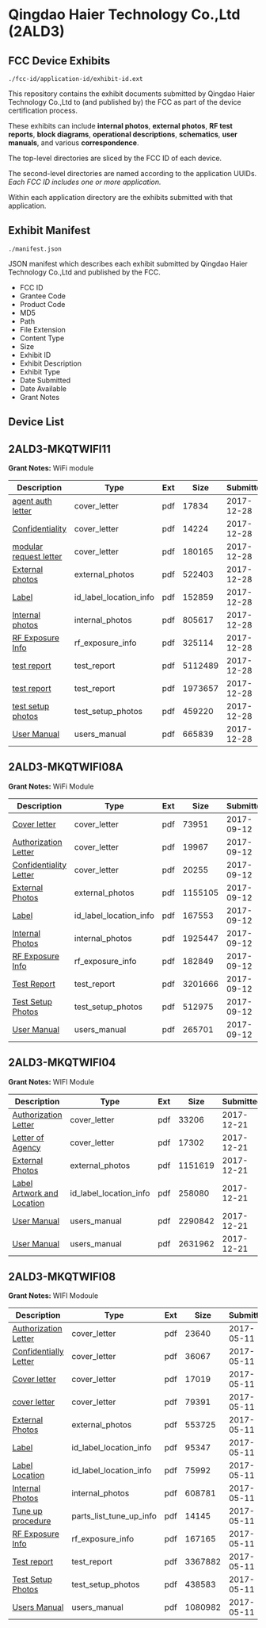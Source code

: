 # Qingdao Haier Technology Co.,Ltd (2ALD3)
## FCC Device Exhibits

```
./fcc-id/application-id/exhibit-id.ext
```

This repository contains the exhibit documents submitted by Qingdao Haier Technology Co.,Ltd to (and published by) the FCC as part of the device certification process.

These exhibits can include **internal photos**, **external photos**, **RF test reports**, **block diagrams**, **operational descriptions**, **schematics**, **user manuals**, and various **correspondence**.

The top-level directories are sliced by the FCC ID of each device.

The second-level directories are named according to the application UUIDs. *Each FCC ID includes one or more application.*

Within each application directory are the exhibits submitted with that application. 

## Exhibit Manifest

```
./manifest.json
```

JSON manifest which describes each exhibit submitted by Qingdao Haier Technology Co.,Ltd and published by the FCC.

- FCC ID
- Grantee Code
- Product Code
- MD5
- Path
- File Extension
- Content Type
- Size
- Exhibit ID
- Exhibit Description
- Exhibit Type
- Date Submitted
- Date Available
- Grant Notes

## Device List
## 2ALD3-MKQTWIFI11
**Grant Notes:** WiFi module

| Description | Type | Ext | Size | Submitted | Available |
| ----------- | ---- | --- | ---- | --------- | --------- |
| [agent auth letter](2ALD3-MKQTWIFI11/7f3754657d480500fc90274a4837e6df/3695481.pdf) | cover_letter | pdf | 17834 | 2017-12-28 | 2017-12-28 |
| [Confidentiality](2ALD3-MKQTWIFI11/7f3754657d480500fc90274a4837e6df/3695482.pdf) | cover_letter | pdf | 14224 | 2017-12-28 | 2017-12-28 |
| [modular request letter](2ALD3-MKQTWIFI11/7f3754657d480500fc90274a4837e6df/3695483.pdf) | cover_letter | pdf | 180165 | 2017-12-28 | 2017-12-28 |
| [External photos](2ALD3-MKQTWIFI11/7f3754657d480500fc90274a4837e6df/3695475.pdf) | external_photos | pdf | 522403 | 2017-12-28 | 2017-12-28 |
| [Label](2ALD3-MKQTWIFI11/7f3754657d480500fc90274a4837e6df/3695477.pdf) | id_label_location_info | pdf | 152859 | 2017-12-28 | 2017-12-28 |
| [Internal photos](2ALD3-MKQTWIFI11/7f3754657d480500fc90274a4837e6df/3695476.pdf) | internal_photos | pdf | 805617 | 2017-12-28 | 2017-12-28 |
| [RF Exposure Info](2ALD3-MKQTWIFI11/7f3754657d480500fc90274a4837e6df/3695478.pdf) | rf_exposure_info | pdf | 325114 | 2017-12-28 | 2017-12-28 |
| [test report](2ALD3-MKQTWIFI11/7f3754657d480500fc90274a4837e6df/3695472.pdf) | test_report | pdf | 5112489 | 2017-12-28 | 2017-12-28 |
| [test report](2ALD3-MKQTWIFI11/7f3754657d480500fc90274a4837e6df/3695484.pdf) | test_report | pdf | 1973657 | 2017-12-28 | 2017-12-28 |
| [test setup photos](2ALD3-MKQTWIFI11/7f3754657d480500fc90274a4837e6df/3695480.pdf) | test_setup_photos | pdf | 459220 | 2017-12-28 | 2017-12-28 |
| [User Manual](2ALD3-MKQTWIFI11/7f3754657d480500fc90274a4837e6df/3695523.pdf) | users_manual | pdf | 665839 | 2017-12-28 | 2017-12-28 |
## 2ALD3-MKQTWIFI08A
**Grant Notes:** WiFi Module

| Description | Type | Ext | Size | Submitted | Available |
| ----------- | ---- | --- | ---- | --------- | --------- |
| [Cover letter](2ALD3-MKQTWIFI08A/81e76049ae98faae27591e647a79b6e2/3556561.pdf) | cover_letter | pdf | 73951 | 2017-09-12 | 2017-09-12 |
| [Authorization Letter](2ALD3-MKQTWIFI08A/81e76049ae98faae27591e647a79b6e2/3556563.pdf) | cover_letter | pdf | 19967 | 2017-09-12 | 2017-09-12 |
| [Confidentiality Letter](2ALD3-MKQTWIFI08A/81e76049ae98faae27591e647a79b6e2/3556564.pdf) | cover_letter | pdf | 20255 | 2017-09-12 | 2017-09-12 |
| [External Photos](2ALD3-MKQTWIFI08A/81e76049ae98faae27591e647a79b6e2/3556562.pdf) | external_photos | pdf | 1155105 | 2017-09-12 | 2017-09-12 |
| [Label](2ALD3-MKQTWIFI08A/81e76049ae98faae27591e647a79b6e2/3556566.pdf) | id_label_location_info | pdf | 167553 | 2017-09-12 | 2017-09-12 |
| [Internal Photos](2ALD3-MKQTWIFI08A/81e76049ae98faae27591e647a79b6e2/3556565.pdf) | internal_photos | pdf | 1925447 | 2017-09-12 | 2017-09-12 |
| [RF Exposure Info](2ALD3-MKQTWIFI08A/81e76049ae98faae27591e647a79b6e2/3556571.pdf) | rf_exposure_info | pdf | 182849 | 2017-09-12 | 2017-09-12 |
| [Test Report](2ALD3-MKQTWIFI08A/81e76049ae98faae27591e647a79b6e2/3556570.pdf) | test_report | pdf | 3201666 | 2017-09-12 | 2017-09-12 |
| [Test Setup Photos](2ALD3-MKQTWIFI08A/81e76049ae98faae27591e647a79b6e2/3556569.pdf) | test_setup_photos | pdf | 512975 | 2017-09-12 | 2017-09-12 |
| [User Manual](2ALD3-MKQTWIFI08A/81e76049ae98faae27591e647a79b6e2/3556572.pdf) | users_manual | pdf | 265701 | 2017-09-12 | 2017-09-12 |
## 2ALD3-MKQTWIFI04
**Grant Notes:** WIFI Module

| Description | Type | Ext | Size | Submitted | Available |
| ----------- | ---- | --- | ---- | --------- | --------- |
| [Authorization Letter](2ALD3-MKQTWIFI04/42e93f2c4c825cf96e18199bb3177c9d/3688538.pdf) | cover_letter | pdf | 33206 | 2017-12-21 | 2017-12-21 |
| [Letter of Agency](2ALD3-MKQTWIFI04/42e93f2c4c825cf96e18199bb3177c9d/3688541.pdf) | cover_letter | pdf | 17302 | 2017-12-21 | 2017-12-21 |
| [External Photos](2ALD3-MKQTWIFI04/42e93f2c4c825cf96e18199bb3177c9d/3688539.pdf) | external_photos | pdf | 1151619 | 2017-12-21 | 2017-12-21 |
| [Label Artwork and Location](2ALD3-MKQTWIFI04/42e93f2c4c825cf96e18199bb3177c9d/3688540.pdf) | id_label_location_info | pdf | 258080 | 2017-12-21 | 2017-12-21 |
| [User Manual](2ALD3-MKQTWIFI04/42e93f2c4c825cf96e18199bb3177c9d/3306658.pdf) | users_manual | pdf | 2290842 | 2017-12-21 | 2017-12-21 |
| [User Manual](2ALD3-MKQTWIFI04/42e93f2c4c825cf96e18199bb3177c9d/3306659.pdf) | users_manual | pdf | 2631962 | 2017-12-21 | 2017-12-21 |
## 2ALD3-MKQTWIFI08
**Grant Notes:** WIFI Modoule

| Description | Type | Ext | Size | Submitted | Available |
| ----------- | ---- | --- | ---- | --------- | --------- |
| [Authorization Letter](2ALD3-MKQTWIFI08/c95011b506b1ad31ce35f7c30a2d9c0b/3387854.pdf) | cover_letter | pdf | 23640 | 2017-05-11 | 2017-05-11 |
| [Confidentially Letter](2ALD3-MKQTWIFI08/c95011b506b1ad31ce35f7c30a2d9c0b/3387855.pdf) | cover_letter | pdf | 36067 | 2017-05-11 | 2017-05-11 |
| [Cover letter](2ALD3-MKQTWIFI08/c95011b506b1ad31ce35f7c30a2d9c0b/3387860.pdf) | cover_letter | pdf | 17019 | 2017-05-11 | 2017-05-11 |
| [cover letter](2ALD3-MKQTWIFI08/c95011b506b1ad31ce35f7c30a2d9c0b/3387862.pdf) | cover_letter | pdf | 79391 | 2017-05-11 | 2017-05-11 |
| [External Photos](2ALD3-MKQTWIFI08/c95011b506b1ad31ce35f7c30a2d9c0b/3387863.pdf) | external_photos | pdf | 553725 | 2017-05-11 | 2017-05-11 |
| [Label](2ALD3-MKQTWIFI08/c95011b506b1ad31ce35f7c30a2d9c0b/3387856.pdf) | id_label_location_info | pdf | 95347 | 2017-05-11 | 2017-05-11 |
| [Label Location](2ALD3-MKQTWIFI08/c95011b506b1ad31ce35f7c30a2d9c0b/3387865.pdf) | id_label_location_info | pdf | 75992 | 2017-05-11 | 2017-05-11 |
| [Internal Photos](2ALD3-MKQTWIFI08/c95011b506b1ad31ce35f7c30a2d9c0b/3387864.pdf) | internal_photos | pdf | 608781 | 2017-05-11 | 2017-05-11 |
| [Tune up procedure](2ALD3-MKQTWIFI08/c95011b506b1ad31ce35f7c30a2d9c0b/3387861.pdf) | parts_list_tune_up_info | pdf | 14145 | 2017-05-11 | 2017-05-11 |
| [RF Exposure Info](2ALD3-MKQTWIFI08/c95011b506b1ad31ce35f7c30a2d9c0b/3387884.pdf) | rf_exposure_info | pdf | 167165 | 2017-05-11 | 2017-05-11 |
| [Test report](2ALD3-MKQTWIFI08/c95011b506b1ad31ce35f7c30a2d9c0b/3387883.pdf) | test_report | pdf | 3367882 | 2017-05-11 | 2017-05-11 |
| [Test Setup Photos](2ALD3-MKQTWIFI08/c95011b506b1ad31ce35f7c30a2d9c0b/3387882.pdf) | test_setup_photos | pdf | 438583 | 2017-05-11 | 2017-05-11 |
| [Users Manual](2ALD3-MKQTWIFI08/c95011b506b1ad31ce35f7c30a2d9c0b/3387859.pdf) | users_manual | pdf | 1080982 | 2017-05-11 | 2017-05-11 |
